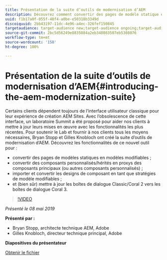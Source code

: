 ```yaml
---
title: Présentation de la suite d’outils de modernisation d’AEM
description: Découvrez comment convertir des pages de modèle statique en modèles modifiables. Découvrez comment convertir des composants personnalisés ou hérités en proxys de composants principaux, et plus encore.
uuid: f1b17a0f-055f-48f4-a0be-e50318b3349d
discoiquuid: 2bb43197-11dc-4e96-a4ec-326fef150845
targetaudience: target-audience new;target-audience ongoing;target-audience upgrader
source-git-commit: 2bc5d56249e8835884a2eb348083507eb5308076
workflow-type: tm+mt
source-wordcount: '158'
ht-degree: 100%

---
```



# Présentation de la suite d’outils de modernisation d’AEM{#introducing-the-aem-modernization-suite}

Certains clients dépendent toujours de l’interface utilisateur classique pour leur expérience de création AEM Sites. Avec l’obsolescence de cette interface, un laboratoire Summit a été proposé pour aider nos clients à mettre à jour leurs mises en œuvre avec les fonctionnalités les plus récentes. Pour soutenir le Lab et fournir à nos clients tous les moyens nécessaires, Bryan Stopp et Gilles Knobloch ont créé la suite d’outils de modernisation d’AEM.  Découvrez les fonctionnalités de ce nouvel outil pour :

* convertir des pages de modèles statiques en modèles modifiables ;
* convertir des composants personnalisés/hérités en proxys des composants principaux (ou autres composants personnalisés) ;
* importer et convertir les designs de composant en tant que stratégies de modèle modifiables ;
* et (bien sûr) mettre à jour les boîtes de dialogue Classic/Coral 2 vers les boîtes de dialogue Coral 3.

>[!VIDEO](https://video.tv.adobe.com/v/27322?quality=9)

*Présenté le 08 mai 2019*

**Présenté par :**

* Bryan Stopp, architecte technique AEM, Adobe
* Gilles Knobloch, directeur technique principal, Adobe

**Diapositives du présentateur**

[Obtenir le fichier](assets/modernization-toolsaemgems.pdf)
